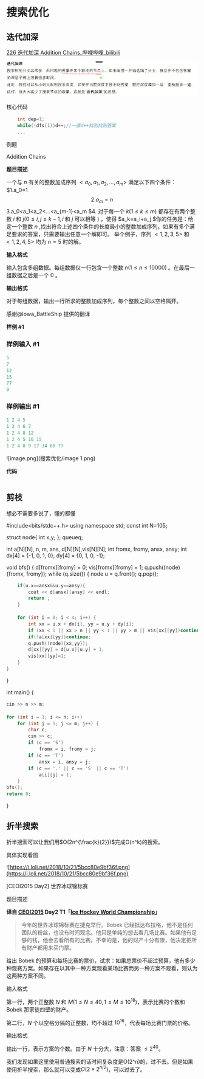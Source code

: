 

# 搜索优化

## 迭代加深

[226 迭代加深 Addition Chains_哔哩哔哩_bilibili](https://www.bilibili.com/video/BV1UW4y1S7Te/?spm_id_from=333.999.0.0&vd_source=f45ea4e1e4b3b73d5f07c57b46c43aba)

![image.png](搜索优化/image.png)

核心代码

```C++
    int dep=1;
	while(!dfs(1))d++;//一直d++找到找到答案 
	...
```

例题

Addition Chains

**题目描述**

一个与 $n$ 有关的整数加成序列 $<a_0,a_1,a_2,...,a_m>$ 满足以下四个条件：
$1.a_0=1
$$2.a_m=n
$$3.a_0<a_1<a_2<...<a_{m-1}<a_m
$$4.$ 对于每一个 $k(1≤k≤m)$ 都存在有两个整数 $i$ 和 $j(0≤i,j≤k-1,i$ 和 $j$ 可以相等 $)$ ，使得 $a_k=a_i+a_j
$你的任务是：给定一个整数 $n$ ,找出符合上述四个条件的长度最小的整数加成序列。如果有多个满足要求的答案，只需要输出任意一个解即可。
举个例子，序列 $<1,2,3,5>$ 和 $<1,2,4,5>$ 均为 $n=5$ 时的解。

**输入格式**

输入包含多组数据。每组数据仅一行包含一个整数 $n(1≤n≤10000)$ 。在最后一组数据之后是一个 $0$ 。

**输出格式**

对于每组数据，输出一行所求的整数加成序列，每个整数之间以空格隔开。

感谢@Iowa_BattleShip 提供的翻译

**样例 #1**

### 样例输入 #1

```C++
5
7
12
15
77
0
```

### 样例输出 #1

```C++
1 2 4 5
1 2 4 6 7
1 2 4 8 12
1 2 4 5 10 15
1 2 4 8 9 17 34 68 77
```

![image.png](搜索优化/image 1.png)

**代码**

```C++

```

## 剪枝

想必不需要多说了，懂的都懂

#include<bits/stdc++.h>
using namespace std;
const int N=105;

struct node{
int x,y;
};
queue<node>q;

int a[N][N], n, m, ans, d[N][N],vis[N][N];
int fromx, fromy, ansx, ansy;
int dx[4] = {-1, 0, 1, 0}, dy[4] = {0, 1, 0, -1};

void bfs() {
d[fromx][fromy] = 0;
vis[fromx][fromy] = 1;
q.push((node){fromx, fromy});
while (q.size()) {
node u = q.front();
q.pop();

```C++
	if(u.x==ansx&&u.y==ansy){
		cout << d[ansx][ansy] << endl;
		return ;
	}

	for (int i = 0; i < 4; i++) {
		int xx = u.x + dx[i], yy = u.y + dy[i];
		if (xx < 1 || xx > n || yy < 1 || yy > m || vis[xx][yy])continue;
		if(!a[xx][yy])continue;
		q.push((node){xx,yy});
		d[xx][yy] = d[u.x][u.y] + 1;
		vis[xx][yy]=1;
	}
}
```

}

int main() {

```C++
cin >> n >> m;

for (int i = 1; i <= n; i++)
	for (int j = 1; j <= m; j++) {
		char c;
		cin >> c;
		if (c == 'S')
			fromx = i, fromy = j;
		if (c == 'T')
			ansx = i, ansy = j;
		if (c == '.' || c == 'S' || c == 'T')
			a[i][j] = 1;
	}
bfs();
return 0;
```

}

## 折半搜索

折半搜索可以让我们用$O(2n^{\frac{k}{2}})$完成O(n^k)的搜索。

具体实现看图

![https://i.loli.net/2018/10/21/5bcc80e9bf36f.png](https://i.loli.net/2018/10/21/5bcc80e9bf36f.png)

[CEOI2015 Day2] 世界冰球锦标赛

题目描述

**译自 [CEOI2015](https://ceoi2015.fi.muni.cz/tasks.php) Day2 T1「[Ice Hockey World Championship](https://ceoi2015.fi.muni.cz/day2/eng/day2task1-eng.pdf)」**

> 今年的世界冰球锦标赛在捷克举行。Bobek 已经抵达布拉格，他不是任何团队的粉丝，也没有时间观念。他只是单纯的想去看几场比赛。如果他有足够的钱，他会去看所有的比赛。不幸的是，他的财产十分有限，他决定把所有财产都用来买门票。

给出 Bobek 的预算和每场比赛的票价，试求：如果总票价不超过预算，他有多少种观赛方案。如果存在以其中一种方案观看某场比赛而另一种方案不观看，则认为这两种方案不同。

输入格式

第一行，两个正整数 $N$ 和 $M(1 \leq N \leq 40,1 \leq M \leq 10^{18})$，表示比赛的个数和 Bobek 那家徒四壁的财产。

第二行，$N$ 个以空格分隔的正整数，均不超过 $10^{16}$，代表每场比赛门票的价格。

输出格式

输出一行，表示方案的个数。由于 $N$ 十分大，注意：答案 $\le 2^{40}$。

我们发现如果这里使用普通搜索的话时间复杂度是O(2^n)的，过不去。但是如果使用折半搜索，那么就可以变成$O(2\times 2^{n/2})$，可以过去了。



